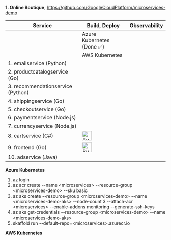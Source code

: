**1. Online Boutique**, https://github.com/GoogleCloudPlatform/microservices-demo

| Service | Build, Deploy | Observability |
| ------------------------- | ---------------- | ---------------- |
|                     | Azure Kubernetes (Done ✅) | |
|                     | AWS Kubernetes | |
| 1. emailservice (Python) | | |
| 2. productcatalogservice (Go) | | |
| 3. recommendationservice (Python) | | |
| 4. shippingservice (Go) | | |
| 5. checkoutservice (Go) | | |
| 6. paymentservice (Node.js) | | |
| 7. currencyservice (Node.js) | | |
| 8. cartservice (C#) | [<img src="https://storage.googleapis.com/cloudrun/button.svg" alt="Run on Google Cloud" height="30">][run_cartservice] | |
| 9. frontend (Go) | [<img src="https://storage.googleapis.com/cloudrun/button.svg" alt="Run on Google Cloud" height="30">][run_frontend] | |
| 10. adservice (Java) | | |

[run_frontend]: https://deploy.cloud.run/?git_repo=https://github.com/GoogleCloudPlatform/microservices-demo&dir=src/frontend
[run_cartservice]: https://deploy.cloud.run/?git_repo=https://github.com/GoogleCloudPlatform/microservices-demo&dir=src/cartservice


**Azure Kubernetes**
1. az login
2. az acr create --name \<microservices\> --resource-group \<microservices-demo\> --sku basic
3. az aks create --resource-group \<microservices-demo\> --name \<microservices-demo-aks\> --node-count 3 --attach-acr \<microservices\> --enable-addons monitoring --generate-ssh-keys
4. az aks get-credentials --resource-group \<microservices-demo\> --name \<microservices-demo-aks\>
5. skaffold run --default-repo=\<microservices\>.azurecr.io

**AWS Kubernetes**
